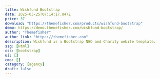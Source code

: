 ```yaml
---
title: Wishfund Bootstrap
date: 2025-03-25T07:14:17.847Z
price: 37
download: "https://themefisher.com/products/wishfund-bootstrap"
demo: https://demo.themefisher.com/wishfund-bootstrap/
author: "Themefisher"
author_link: "https://themefisher.com"
description: Wishfund is a Bootstrap NGO and Charity webite template.
ssg: [Html]
css: [bootstrap]
ui: []
cms: []
category: [agency]
draft: false
---
```

